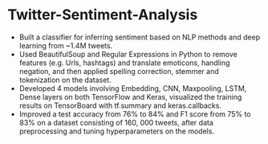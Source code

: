 # Twitter-Sentiment-Analysis
- Built a classifier for inferring sentiment based on NLP methods and deep learning from ~1.4M tweets.
- Used BeautifulSoup and Regular Expressions in Python to remove features (e.g. Urls, hashtags) and translate
emoticons, handling negation, and then applied spelling correction, stemmer and tokenization on the dataset.
- Developed 4 models involving Embedding, CNN, Maxpooling, LSTM, Dense layers on both TensorFlow and
Keras, visualized the training results on TensorBoard with tf.summary and keras.callbacks.
- Improved a test accuracy from 76% to 84% and F1 score from 75% to 83% on a dataset consisting of 160, 000
tweets, after data preprocessing and tuning hyperparameters on the models.
